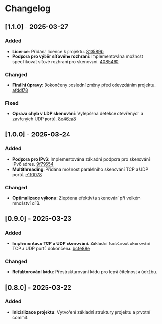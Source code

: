 # Changelog

## [1.1.0] - 2025-03-27

### Added

- **Licence**: Přidána licence k projektu. [813589b](https://github.com/FrantisekSpunda/ipk-project-1/commit/813589b)
- **Podpora pro výběr síťového rozhraní**: Implementována možnost specifikovat síťové rozhraní pro skenování. [4085460](https://github.com/FrantisekSpunda/ipk-project-1/commit/4085460)

### Changed

- **Finální úpravy**: Dokončeny poslední změny před odevzdáním projektu. [afddf78](https://github.com/FrantisekSpunda/ipk-project-1/commit/afddf78)

### Fixed

- **Oprava chyb v UDP skenování**: Vylepšena detekce otevřených a zavřených UDP portů. [8e46ca8](https://github.com/FrantisekSpunda/ipk-project-1/commit/8e46ca8)

## [1.0.0] - 2025-03-24

### Added

- **Podpora pro IPv6**: Implementována základní podpora pro skenování IPv6 adres. [9f79654](https://github.com/FrantisekSpunda/ipk-project-1/commit/9f79654)
- **Multithreading**: Přidána možnost paralelního skenování TCP a UDP portů. [e1f0078](https://github.com/FrantisekSpunda/ipk-project-1/commit/e1f0078)

### Changed

- **Optimalizace výkonu**: Zlepšena efektivita skenování při velkém množství cílů.

## [0.9.0] - 2025-03-23

### Added

- **Implementace TCP a UDP skenování**: Základní funkčnost skenování TCP a UDP portů dokončena. [bcfe88e](https://github.com/FrantisekSpunda/ipk-project-1/commit/bcfe88e)

### Changed

- **Refaktorování kódu**: Přestrukturování kódu pro lepší čitelnost a údržbu.

## [0.8.0] - 2025-03-22

### Added

- **Inicializace projektu**: Vytvoření základní struktury projektu a prvotní commit.
